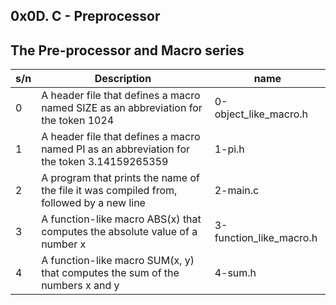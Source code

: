 ## 0x0D. C - Preprocessor

## The Pre-processor and Macro series

| s/n | Description                                                                                | name                    |
| --- | ------------------------------------------------------------------------------------------ | ----------------------- |
| 0   | A header file that defines a macro named SIZE as an abbreviation for the token 1024        | 0-object_like_macro.h   |
| 1   | A header file that defines a macro named PI as an abbreviation for the token 3.14159265359 | 1-pi.h                  |
| 2   | A program that prints the name of the file it was compiled from, followed by a new line    | 2-main.c                |
| 3   | A function-like macro ABS(x) that computes the absolute value of a number x                | 3-function_like_macro.h |
| 4   | A function-like macro SUM(x, y) that computes the sum of the numbers x and y               | 4-sum.h                 |
